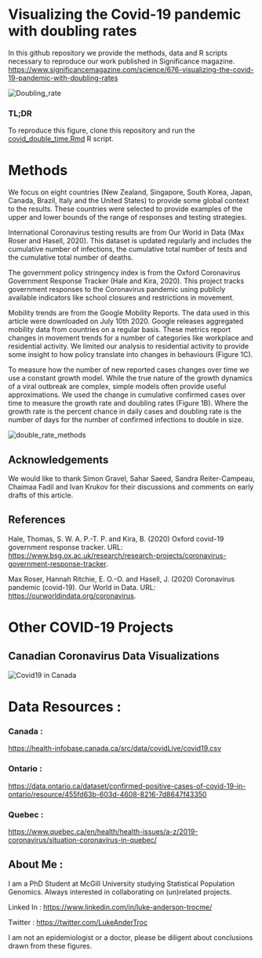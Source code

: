 # Visualizing the Covid-19 pandemic with doubling rates

In this github repository we provide the methods, data and R scripts necessary to reproduce our work published in Significance magazine.  https://www.significancemagazine.com/science/676-visualizing-the-covid-19-pandemic-with-doubling-rates

![Doubling_rate](https://github.com/LukeAndersonTrocme/covid19-doubling-rates/blob/master/figures/figure1.jpg?raw=true)

### TL;DR

To reproduce this figure, clone this repository and run the [covid_double_time.Rmd](https://github.com/LukeAndersonTrocme/covid19/blob/master/code/covid_double_time.Rmd) R script.

# Methods 

We focus on eight countries (New Zealand, Singapore, South Korea, Japan, Canada, Brazil, Italy and the United States) to provide some global context to the results. These countries were selected to provide examples of the upper and lower bounds of the range of responses and testing strategies. 

International Coronavirus testing results are from Our World in Data (Max Roser and Hasell, 2020). This dataset is updated regularly and includes the cumulative number of infections, the cumulative total number of tests and the cumulative total number of deaths. 

The government policy stringency index is from the Oxford Coronavirus Government Response Tracker (Hale and Kira, 2020). This project tracks government responses to the Coronavirus pandemic using publicly available indicators like school closures and restrictions in movement. 

Mobility trends are from the Google Mobility Reports. The data used in this article were downloaded on July 10th 2020. Google releases aggregated mobility data from countries on a regular basis. These metrics report changes in movement trends for a number of categories like workplace and residential activity. We limited our analysis to residential activity to provide some insight to how policy translate into changes in behaviours (Figure 1C). 

To measure how the number of new reported cases changes over time we use a constant growth model. While the true nature of the growth dynamics of a viral outbreak are complex, simple models often provide useful approximations. We used the change in cumulative confirmed cases over time to measure the growth rate and doubling rates (Figure 1B). Where the growth rate is the percent chance in daily cases and doubling rate is the number of days for the number of confirmed infections to double in size. 

![double_rate_methods](https://github.com/LukeAndersonTrocme/covid19-doubling-rates/blob/master/figures/dt_methods.png?raw=true)

## Acknowledgements 

We would like to thank Simon Gravel, Sahar Saeed, Sandra Reiter-Campeau, Chaimaa Fadil and Ivan Krukov for their discussions and comments on early drafts of this article. 


## References

Hale, Thomas, S. W. A. P.-T. P. and Kira, B. (2020) Oxford covid-19 government response tracker. URL: https://www.bsg.ox.ac.uk/research/research-projects/coronavirus-government-response-tracker. 

Max Roser, Hannah Ritchie, E. O.-O. and Hasell, J. (2020) Coronavirus pandemic (covid-19). Our World in Data. URL: https://ourworldindata.org/coronavirus. 
















# Other COVID-19 Projects 


## Canadian Coronavirus Data Visualizations

![Covid19 in Canada](https://github.com/LukeAndersonTrocme/covid19-doubling-rates/blob/master/figures/Ontario_Covid_April-22-2020_summary.jpg?raw=true)

# Data Resources : 

### Canada : 
https://health-infobase.canada.ca/src/data/covidLive/covid19.csv

### Ontario :
https://data.ontario.ca/dataset/confirmed-positive-cases-of-covid-19-in-ontario/resource/455fd63b-603d-4608-8216-7d8647f43350

### Quebec : 
https://www.quebec.ca/en/health/health-issues/a-z/2019-coronavirus/situation-coronavirus-in-quebec/

## About Me :
I am a PhD Student at McGill University studying Statistical Population Genomics. Always interested in collaborating on (un)related projects.

Linked In : https://www.linkedin.com/in/luke-anderson-trocme/

Twitter : https://twitter.com/LukeAnderTroc

I am not an epidemiologist or a doctor, please be diligent about conclusions drawn from these figures.
